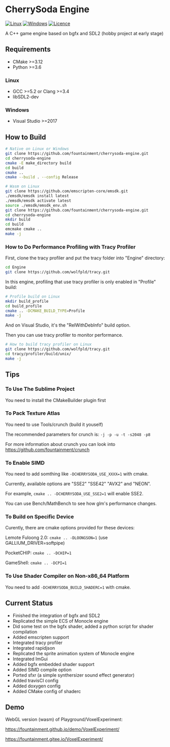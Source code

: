 # CherrySoda Engine

[![Linux](https://github.com/fountainment/cherrysoda-engine/actions/workflows/linux.yml/badge.svg)](https://github.com/fountainment/cherrysoda-engine/actions/workflows/linux.yml)
[![Windows](https://github.com/fountainment/cherrysoda-engine/actions/workflows/windows.yml/badge.svg)](https://github.com/fountainment/cherrysoda-engine/actions/workflows/windows.yml)
[![Licence](https://img.shields.io/github/license/fountainment/cherrysoda-engine)](https://github.com/fountainment/cherrysoda-engine/blob/master/LICENSE)

A C++ game engine based on bgfx and SDL2 (hobby project at early stage)

## Requirements

- CMake >=3.12
- Python >=3.6

### Linux
- GCC >=5.2 or Clang >=3.4
- libSDL2-dev

### Windows
- Visual Studio >=2017

## How to Build

```sh
# Native on Linux or Windows
git clone https://github.com/fountainment/cherrysoda-engine.git
cd cherrysoda-engine
cmake -E make_directory build
cd build
cmake ..
cmake --build . --config Release
```

```sh
# Wasm on Linux
git clone https://github.com/emscripten-core/emsdk.git
./emsdk/emsdk install latest
./emsdk/emsdk activate latest
source ./emsdk/emsdk_env.sh
git clone https://github.com/fountainment/cherrysoda-engine.git
cd cherrysoda-engine
mkdir build
cd build
emcmake cmake ..
make -j
```

### How to Do Performance Profiling with Tracy Profiler

First, clone the tracy profiler and put the tracy folder into "Engine" directory:

```sh
cd Engine
git clone https://github.com/wolfpld/tracy.git
```

In this engine, profiling that use tracy profiler is only enabled in "Profile" build:

```sh
# Profile build on Linux
mkdir build_profile
cd build_profile
cmake .. -DCMAKE_BUILD_TYPE=Profile
make -j
```

And on Visual Studio, it's the "RelWithDebInfo" build option.

Then you can use tracy profiler to monitor performance.

```sh
# How to build tracy profiler on Linux
git clone https://github.com/wolfpld/tracy.git
cd tracy/profiler/build/unix/
make -j
```

## Tips

### To Use The Sublime Project

You need to install the CMakeBuilder plugin first

### To Pack Texture Atlas

You need to use Tools/crunch (build it youself)

The recommended parameters for crunch is: ```-j -p -u -t -s2048 -p8```

For more information about crunch you can look into https://github.com/fountainment/crunch

### To Enable SIMD

You need to add somthing like ```-DCHERRYSODA_USE_XXXX=1``` with cmake.

Currently, available options are "SSE2" "SSE42" "AVX2" and "NEON".

For example, ```cmake .. -DCHERRYSODA_USE_SSE2=1``` will enable SSE2.

You can use Bench/MathBench to see how glm's performance changes.

### To Build on Specific Device

Curently, there are cmake options provided for these devices:

Lemote Fuloong 2.0: ```cmake .. -DLOONGSON=1``` (use GALLIUM_DRIVER=softpipe)

PocketCHIP: ```cmake .. -DCHIP=1```

GameShell: ```cmake .. -DCPI=1```

### To Use Shader Compiler on Non-x86_64 Platform

You need to add ```-DCHERRYSODA_BUILD_SHADERC=1``` with cmake.

## Current Status

- Finished the integration of bgfx and SDL2
- Replicated the simple ECS of Monocle engine
- Did some test on the bgfx shader, added a python script for shader compilation
- Added emscripten support
- Integrated tracy profiler
- Integrated rapidjson
- Replicated the sprite animation system of Monocle engine
- Integrated ImGui
- Added bgfx embedded shader support
- Added SIMD compile option
- Ported sfxr (a simple synthersizer sound effect generator)
- Added travisCI config
- Added doxygen config
- Added CMake config of shaderc


## Demo

WebGL version (wasm) of Playground/VoxelExperiment:

https://fountainment.github.io/demo/VoxelExperiment/

https://fountainment.gitee.io/VoxelExperiment/
